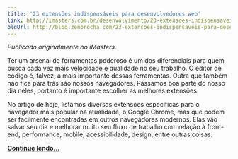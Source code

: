 ```yaml
---
title: '23 extensões indispensáveis para desenvolvedores web'
link: http://imasters.com.br/desenvolvimento/23-extensoes-indispensaveis-para-desenvolvedores-web
oldUrl: http://blog.zenorocha.com/23-extensoes-indispensaveis-para-desenvolvedores-web.html
---
```


<!-- <p><a href="http://imasters.com.br/desenvolvimento/23-extensoes-indispensaveis-para-desenvolvedores-web"><img src="/assets/img/posts/23-extensoes.jpg"/></a></p> -->

<p><em>Publicado originalmente no iMasters.</em></p>

<p>Ter um arsenal de ferramentas poderoso é um dos diferenciais para quem busca cada vez mais velocidade e qualidade no seu trabalho. O editor de código é, talvez, a mais importante dessas ferramentas. Outra que também não fica para trás são nossos navegadores. Passamos boa parte do nosso dia neles, portanto é importante escolher as melhores extensões.</p>

<p>No artigo de hoje, listamos diversas extensões específicas para o navegador mais popular na atualidade, o Google Chrome, mas que podem ser facilmente encontradas em outros navegadores modernos. Elas vão salvar seu dia e melhorar muito seu fluxo de trabalho com relação à front-end, performance, mobile, acessibilidade, design, entre outras coisas.</p>

<p><a href="http://imasters.com.br/desenvolvimento/23-extensoes-indispensaveis-para-desenvolvedores-web"><strong>Continue lendo&#8230;</strong></a></p>